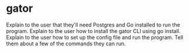# gator
Explain to the user that they'll need Postgres and Go installed to run the program.
Explain to the user how to install the gator CLI using go install.
Explain to the user how to set up the config file and run the program. Tell them about a few of the commands they can run.
